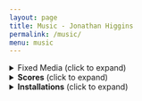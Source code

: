 ```yaml
---
layout: page
title: Music - Jonathan Higgins
permalink: /music/
menu: music
---
```


<details>
<summary>Fixed Media (click to expand)</summary>

## heading
# heading

</details>

<details>
  <summary> <b>Scores</b> (click to expand)</summary>

## heading
# heading

</details>

<details>
  <summary> <b>Installations</b> (click to expand)</summary>
  dfggdf
</details>
